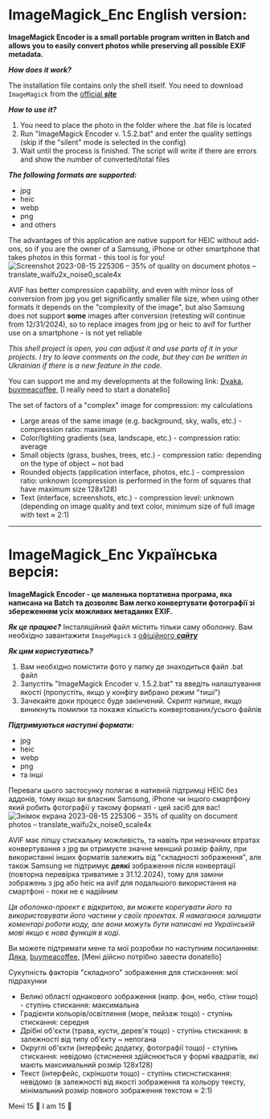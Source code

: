 # ImageMagick_Enc English version:
**ImageMagick Encoder is a small portable program written in Batch and allows you to easily convert photos while preserving all possible EXIF ​​metadata.**

***How ​​does it work?***

The installation file contains only the shell itself. You need to download `ImageMagick` from the [official ***site***](https://imagemagick.org/index.php)

***How ​​to use it?***

1. You need to place the photo in the folder where the .bat file is located
2. Run "ImageMagick Encoder v. 1.5.2.bat" and enter the quality settings (skip if the "silent" mode is selected in the config)
3. Wait until the process is finished. The script will write if there are errors and show the number of converted/total files

***The following formats are supported:***
- jpg
- heic
- webp
- png
- and others

The advantages of this application are native support for HEIC without add-ons, so if you are the owner of a Samsung, iPhone or other smartphone that takes photos in this format - this tool is for you!
![Screenshot 2023-08-15 225306 – 35% of quality on document photos – translate_waifu2x_noise0_scale4x](https://github.com/ArsenijN/ImageMagick_Enc/assets/67965122/af546f96-5505-4e9d-954f-1b201367cb89)

AVIF has better compression capability, and even with minor loss of conversion from jpg you get significantly smaller file size, when using other formats it depends on the "complexity of the image", but also Samsung does not support **some** images after conversion (retesting will continue from 12/31/2024), so to replace images from jpg or heic to avif for further use on a smartphone - is not yet reliable

*This shell project is open, you can adjust it and use parts of it in your projects. I try to leave comments on the code, but they can be written in Ukrainian if there is a new feature in the code.*

You can support me and my developments at the following link:
[Dyaka](https://arsenij-mine.diaka.ua/donate),
[buymeacoffee](https://www.buymeacoffee.com/arsenijnocQ),
[I really need to start a donatello]

The set of factors of a "complex" image for compression: my calculations
- Large areas of the same image (e.g. background, sky, walls, etc.) - compression ratio: maximum
- Color/lighting gradients (sea, landscape, etc.) - compression ratio: average
- Small objects (grass, bushes, trees, etc.) - compression ratio: depending on the type of object ~ not bad
- Rounded objects (application interface, photos, etc.) - compression ratio: unknown (compression is performed in the form of squares that have maximum size 128x128)
- Text (interface, screenshots, etc.) - compression level: unknown (depending on image quality and text color, minimum size of full image with text ≈ 2:1)

***

# ImageMagick_Enc Українська версія:
**ImageMagick Encoder - це маленька портативна програма, яка написана на Batch та дозволяє Вам легко конвертувати фотографії зі збереженням усіх можливих метаданих EXIF.**

***Як це працює?***
Інсталяційний файл містить тільки саму оболонку. Вам необхідно завантажити `ImageMagick` з [офіційного ***сайту***](https://imagemagick.org/index.php)

***Як цим користуватись?***
1. Вам необхідно помістити фото у папку де знаходиться файл .bat файл
2. Запустіть "ImageMagick Encoder v. 1.5.2.bat" та введіть налаштування якості (пропустіть, якщо у конфігу вибрано режим "тиші")
3. Зачекайте доки процесс буде закінчений. Скрипт напише, якщо виникнуть помилки та покаже кількість конвертованих/усього файлів

***Підтримуються наступні формати:***
- jpg
- heic
- webp
- png
- та інші

Переваги цього застосунку полягає в нативній підтримці HEIC без аддонів, тому якщо ви власник Samsung, iPhone чи іншого смартфону який робить фотографії у такому форматі - цей засіб для вас!
![Знімок екрана 2023-08-15 225306 – 35% of quality on document photos – translate_waifu2x_noise0_scale4x](https://github.com/ArsenijN/ImageMagick_Enc/assets/67965122/af546f96-5505-4e9d-954f-1b201367cb89)


AVIF має ліпшу стискальну можливість, та навіть при незначних втратах конвертування з jpg ви отримуєте значне менший розмір файлу, при використанні інших форматів залежить від "складності зображення", але також Samsung не підтримує **деякі** зображення після конвертації (повторна перевірка триватиме  з 31.12.2024), тому для заміни зображень з jpg або heic на avif для подальшого використання на смартфоні - поки не є надійним


*Ця оболонка-проект є відкритою, ви можете корегувати його та використовувати його частини у своїх проектах. Я намагаюся залишати коментарі роботи коду, але вони можуть бути написані на Українській мові якщо є нова функція в коді.*

Ви можете підтримати мене та мої розробки по наступним посиланням:
[Дяка](https://arsenij-mine.diaka.ua/donate),
[buymeacoffee](https://www.buymeacoffee.com/arsenijnocQ),
[Мені дійсно потрібно завести donatello]

Сукупність факторів "складного" зображення для стисканння: мої підрахунки
  - Великі області однакового зображення (напр. фон, небо, стіни тощо) - ступінь стискання: максимальна
  - Градієнти кольорів/освітлення (море, пейзаж тощо) - ступінь стискання: середня
  - Дрібні об'єкти (трава, кусти, дерев'я тощо) - ступінь стискання: в залежності від типу об'єкту ~ непогана
  - Округлі об'єкти (інтерфейс додатку, фотографії тощо) - ступінь стискання: невідомо (стиснення здійснюється у формі квадратів, які мають максимальний розмір 128x128)
  - Текст (інтерфейс, скріншоти тощо) - ступінь стиснстискання: невідомо (в залежності від якості зображення та кольору тексту, мінімальний розмір повного зображення текстом ≈ 2:1)











Мені 15 🥳
I am 15 🥳
